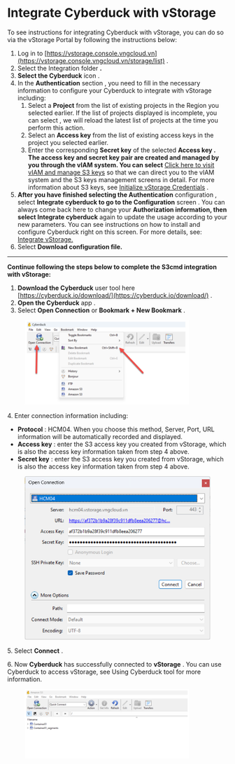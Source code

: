 # Integrate Cyberduck with vStorage

To see instructions for integrating Cyberduck with vStorage, you can do so via the vStorage Portal by following the instructions below:

1. Log in to [https://vstorage.console.vngcloud.vn](https://vstorage.console.vngcloud.vn/storage/list) .
2. Select the Integration folder **.**
3. **Select the Cyberduck** icon .
4. In the **Authentication** section , you need to fill in the necessary information to configure your Cyberduck to integrate with vStorage including:
   1. Select a **Project** from the list of existing projects in the Region you selected earlier. If the list of projects displayed is incomplete, you can select , we will reload the latest list of projects at the time you perform this action.
   2. Select an **Access key** from the list of existing access keys in the project you selected earlier.
   3. Enter the corresponding **Secret key** of the selected **Access key . The access key and secret key pair are created and managed by you through the vIAM system. You can select** [Click here to visit vIAM and manage S3 keys](https://hcm-3.console.vngcloud.vn/iam/vstorage-credentials/s3) so that we can direct you to the vIAM system and the S3 keys management screens in detail. For more information about S3 keys, see [Initialize vStorage Credentials](https://docs-vngcloud-vn.translate.goog/vng-cloud-document/vn/vstorage/object-storage/vstorage-hcm03/quan-ly-truy-cap/quan-ly-tai-khoan-truy-cap-vstorage/tai-khoan-service-account/khoi-tao-vstorage-credentials) .
5. **After you have finished selecting the Authentication** configuration , select **Integrate cyberduck to go to the Configuration** screen . You can always come back here to change your **Authorization information, then select Integrate cyberduck** again to update the usage according to your new parameters. You can see instructions on how to install and configure Cyberduck right on this screen. For more details, see: [Integrate vStorage.](https://vstorage.console.vngcloud.vn/integration/integration)
6. Select **Download configuration file.**

***

**Continue following the steps below to complete the S3cmd integration with vStorage:**

1. **Download the Cyberduck** user tool here [https://cyberduck.io/download/](https://cyberduck.io/download/) .
2. **Open the Cyberduck** app .
3. Select **Open Connection** or **Bookmark + New Bookmark** .

<figure><img src="../../../../../.gitbook/assets/image (426).png" alt="" width="375"><figcaption></figcaption></figure>

4\. Enter connection information including:

* **Protocol** : HCM04. When you choose this method, Server, Port, URL information will be automatically recorded and displayed.
* **Access key** : enter the S3 access key you created from vStorage, which is also the access key information taken from step 4 above.
* **Secret key** : enter the S3 access key you created from vStorage, which is also the access key information taken from step 4 above.

<figure><img src="../../../../../.gitbook/assets/image.png" alt=""><figcaption></figcaption></figure>

5\. Select **Connect** .

6\. Now **Cyberduck** has successfully connected to **vStorage** . You can use Cyberduck to access vStorage, see Using Cyberduck tool for more information.

<figure><img src="../../../../../.gitbook/assets/image (428).png" alt="" width="375"><figcaption></figcaption></figure>
